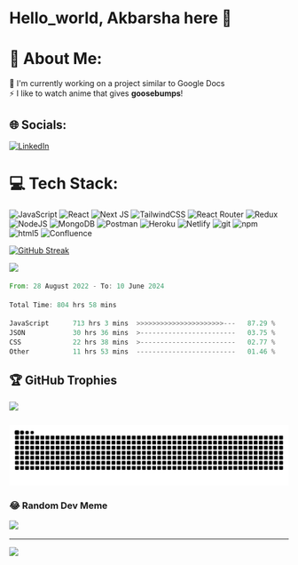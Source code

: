 <!-- **iamakbarsha1/iamakbarsha1** is a ✨ _special_ ✨ repository because its `README.md` (this file) appears on your GitHub profile. -->

# Hello_world, Akbarsha here 👋

# 💫 About Me:
🔭 I'm currently working on a project similar to Google Docs <br>⚡ I like to watch anime that gives <b>goosebumps</b>!


## 🌐 Socials:
[![LinkedIn](https://img.shields.io/badge/LinkedIn-%230077B5.svg?logo=linkedin&logoColor=white)](https://linkedin.com/in/https://www.linkedin.com/in/iamakbarsha/) 

# 💻 Tech Stack:
![JavaScript](https://img.shields.io/badge/javascript-%23323330.svg?style=for-the-badge&logo=javascript&logoColor=%23F7DF1E) ![React](https://img.shields.io/badge/react-%2320232a.svg?style=for-the-badge&logo=react&logoColor=%2361DAFB) ![Next JS](https://img.shields.io/badge/Next-black?style=for-the-badge&logo=next.js&logoColor=white) ![TailwindCSS](https://img.shields.io/badge/tailwindcss-%2338B2AC.svg?style=for-the-badge&logo=tailwind-css&logoColor=white) ![React Router](https://img.shields.io/badge/React_Router-CA4245?style=for-the-badge&logo=react-router&logoColor=white) ![Redux](https://img.shields.io/badge/redux-%23593d88.svg?style=for-the-badge&logo=redux&logoColor=white) ![NodeJS](https://img.shields.io/badge/node.js-6DA55F?style=for-the-badge&logo=node.js&logoColor=white) ![MongoDB](https://img.shields.io/badge/MongoDB-%234ea94b.svg?style=for-the-badge&logo=mongodb&logoColor=white) ![Postman](https://img.shields.io/badge/Postman-FF6C37?style=for-the-badge&logo=postman&logoColor=white) ![Heroku](https://img.shields.io/badge/heroku-%23430098.svg?style=for-the-badge&logo=heroku&logoColor=white) ![Netlify](https://img.shields.io/badge/netlify-%23000000.svg?style=for-the-badge&logo=netlify&logoColor=#00C7B7) <img alt="git" src="https://img.shields.io/badge/-Git-F05032?style=for-the-badge&logo=git&logoColor=white" /> <img alt="npm" src="https://img.shields.io/badge/-NPM-CB3837?style=for-the-badge&logo=npm&logoColor=white" /> <img alt="html5" src="https://img.shields.io/badge/-HTML5-E34F26?style=for-the-badge&logo=html5&logoColor=white" /> ![Confluence](https://img.shields.io/badge/confluence-%23172BF4.svg?style=for-the-badge&logo=confluence&logoColor=white)

[![GitHub Streak](https://streak-stats.demolab.com?user=iamakbarsha1&theme=github-dark&border_radius=5)](https://git.io/streak-stats)

![](https://github-readme-stats.vercel.app/api/top-langs/?username=iamakbarsha1&theme=dark&hide_border=true&include_all_commits=true&count_private=true&layout=compact)

<!--START_SECTION:waka-->

```rust
From: 28 August 2022 - To: 10 June 2024

Total Time: 804 hrs 58 mins

JavaScript      713 hrs 3 mins  >>>>>>>>>>>>>>>>>>>>>>---   87.29 %
JSON            30 hrs 36 mins  >------------------------   03.75 %
CSS             22 hrs 38 mins  >------------------------   02.77 %
Other           11 hrs 53 mins  -------------------------   01.46 %
```

<!--END_SECTION:waka-->

## 🏆 GitHub Trophies
![](https://github-profile-trophy.vercel.app/?username=iamakbarsha1&theme=darkhub&no-frame=false&no-bg=true&margin-w=4)


<!-- <details>

![GitHub stats](https://github.com/iamakbarsha1/iamakbarsha1/blob/metrics/github-metrics.svg)
</details> -->

###

<img src="https://raw.githubusercontent.com/iamakbarsha1/iamakbarsha1/output/snake.svg" alt="Snake animation" />

###

### 😂 Random Dev Meme
<img src='https://randommeme-five.vercel.app/' style="height: 400px;"/>

---

[![](https://visitcount.itsvg.in/api?id=iamakbarsha1&icon=0&color=0)](https://visitcount.itsvg.in)
